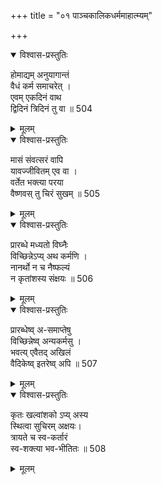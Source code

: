 +++
title = "०१ पाञ्चकालिकधर्ममाहात्म्यम्"

+++
<details open><summary>विश्वास-प्रस्तुतिः</summary>

होमाद्यम् अनुयागान्तं  
वैधं कर्म समाचरेत् ।  
एवम् एकदिनं वाथ  
द्विदिनं त्रिदिनं तु वा ॥ 504
</details>

<details><summary>मूलम्</summary>

होमाद्यमनुयागान्तं वैधं कर्म समाचरेत् ।  
एवमेकदिनं वाथ द्विदिनं त्रिदिनं तु वा ॥ 504
</details>


<details open><summary>विश्वास-प्रस्तुतिः</summary>

मासं संवत्सरं वापि  
यावज्जीवितम् एव वा ।  
वर्तेत भक्त्या परया  
वैष्णवस् तु चिरं सुखम् ॥ 505
</details>

<details><summary>मूलम्</summary>

मासं संवत्सरं वापि यावज्जीवितमेव वा ।  
वर्तेत भक्त्या परया वैष्णवस्तु चिरं सुखम् ॥ 505
</details>


<details open><summary>विश्वास-प्रस्तुतिः</summary>

प्रारब्धे मध्यतो विघ्नैः  
विच्छिन्नेऽप्य् अथ कर्मणि ।  
नानर्थो न च नैष्फल्यं  
न कृतांशस्य संक्षयः ॥ 506
</details>

<details><summary>मूलम्</summary>

प्रारब्धे मध्यतो विघ्नैः विच्छिन्नेऽप्यथ कर्मणि ।  
नानर्थो न च नैष्फल्यं न कृतांशस्य संक्षयः ॥ 506
</details>


<details open><summary>विश्वास-प्रस्तुतिः</summary>

प्रारब्धेष्व् अ-समाप्तेषु  
विच्छिन्नेष्व् अन्यकर्मसु ।  
भवत्य् एवैतद् अखिलं  
वैदिकेष्व् इतरेष्व् अपि ॥ 507
</details>

<details><summary>मूलम्</summary>

प्रारब्धेष्वसमाप्तेषु विच्छिन्नेष्वन्यकर्मसु ।  
भवत्येवैतदखिलं वैदिकेष्वितरेष्वपि ॥ 507
</details>


<details open><summary>विश्वास-प्रस्तुतिः</summary>

कृतः खल्वांशको ऽप्य् अस्य  
स्थित्वा सुचिरम् अक्षयः।  
त्रायते च स्व-कर्तारं  
स्व-शक्त्या भव-भीतितः ॥ 508
</details>

<details><summary>मूलम्</summary>

कृतः खल्वांशकोऽप्यस्य स्थित्वा सुचिरमक्षयः।  
त्रायते च स्वकर्तारं स्वशक्त्या भवभीतितः ॥ 508
</details>
